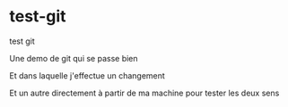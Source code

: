 # test-git
test git 

Une demo de git qui se passe bien

Et dans laquelle j'effectue un changement

Et un autre directement à partir de ma machine pour tester les deux sens
